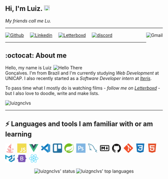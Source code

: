 ## Hi, I'm Luiz. <img src="https://raw.githubusercontent.com/MartinHeinz/MartinHeinz/master/wave.gif" width="18px" height="18px" />
*My friends call me Lu.* 

***

<a href="https://github.com/luizgnclvs"><img src="https://raw.githubusercontent.com/hussainweb/hussainweb/main/icons/github.png" alt="Github" height=""></a>
&nbsp;&nbsp;&nbsp;
<a href="https://br.linkedin.com/in/luiz-gon%C3%A7alves-s"><img src="https://raw.githubusercontent.com/hussainweb/hussainweb/main/icons/linkedin.png" alt="Linkedin"></a>
&nbsp;&nbsp;&nbsp;
<a href="https://letterboxd.com/luizgnclvs/"><img src="https://a.ltrbxd.com/logos/letterboxd-decal-dots-pos-rgb-500px.png" alt="Letterboxd" height="32"></a>
&nbsp;&nbsp;&nbsp;
<a href="discordapp.com/users/692538269375791165"><img src="https://raw.githubusercontent.com/peterthehan/peterthehan/master/assets/discord.svg" alt="discord" height="32"></a>
&nbsp;&nbsp;&nbsp;
<a href="mailto:luizgnclvss@gmail.com"><img align="right" src="https://logodownload.org/wp-content/uploads/2018/03/gmail-logo-2-1.png" alt="Gmail" height="32"></a>

***

## :octocat: About me

<img align="right" src="https://media2.giphy.com/media/Nx0rz3jtxtEre/giphy.gif?cid=ecf05e47nfc1ntq52on3mm740ic9f0rhowyc1b6cqrqgpcaq&rid=giphy.gif&ct=g" alt="Hello There" width="350">

Hello, my name is Luiz Gonçalves. I'm from Brazil and I'm currently studying *Web Development* at UNICAP. I also recently started as a *Software Developer intern* at *[Iteris](https://www.iteris.com.br/quem-somos/sobre-nos/)*.

To pass time what I mostly do is watching films - *follow me on [Letterboxd](https://letterboxd.com/luizgnclvs/)* - but I also love to doodle, write and make lists.

<p align="left"> <img src="https://komarev.com/ghpvc/?username=luizgnclvs" alt="luizgnclvs" /> </p>

<hr>

## ⚡ Languages and tools I am familiar with or am learning

<img src="https://raw.githubusercontent.com/devicons/devicon/master/icons/java/java-plain.svg" alt="" height="30">&nbsp;
<img src="https://raw.githubusercontent.com/devicons/devicon/master/icons/javascript/javascript-plain.svg" alt="" height="30">&nbsp;
<img src="https://github.com/devicons/devicon/blob/master/icons/vuejs/vuejs-original.svg" alt="" height="30">&nbsp;
<img src="https://github.com/devicons/devicon/blob/master/icons/vscode/vscode-original.svg" alt="" height="30">&nbsp;
<img src="https://github.com/devicons/devicon/blob/master/icons/trello/trello-plain.svg" alt="" height="30">&nbsp;
<img src="https://github.com/devicons/devicon/blob/master/icons/spring/spring-original.svg" alt="" height="30">&nbsp;
<img src="https://github.com/devicons/devicon/blob/master/icons/photoshop/photoshop-plain.svg" alt="" height="30">&nbsp;
<img src="https://github.com/devicons/devicon/blob/master/icons/mysql/mysql-original.svg" alt="" height="30">&nbsp;
<img src="https://github.com/devicons/devicon/blob/master/icons/markdown/markdown-original.svg" alt="" height="30">&nbsp;
<img src="https://raw.githubusercontent.com/devicons/devicon/master/icons/github/github-original.svg" alt="" height="30">&nbsp;
<img src="https://raw.githubusercontent.com/devicons/devicon/master/icons/git/git-original.svg" alt="" height="30">&nbsp;
<img src="https://github.com/devicons/devicon/blob/master/icons/css3/css3-plain.svg" alt="" height="30">&nbsp;
<img src="https://github.com/devicons/devicon/blob/master/icons/html5/html5-plain.svg" alt="" height="30">&nbsp;
<img src="https://raw.githubusercontent.com/devicons/devicon/master/icons/materialui/materialui-original.svg" alt="" height="30">&nbsp;
<img src="https://github.com/devicons/devicon/blob/master/icons/bootstrap/bootstrap-plain.svg" alt="" height="30">&nbsp;
<img src="https://raw.githubusercontent.com/devicons/devicon/master/icons/react/react-original.svg" alt="" height="30">&nbsp;
<img src="https://raw.githubusercontent.com/hussainweb/hussainweb/main/icons/mariadb.png" alt="" height="30">&nbsp;



<div align="center">

![luizgnclvs' status](https://github-readme-stats.vercel.app/api?username=luizgnclvs&show_icons=true&include_all_commits=true&hide_border=true&theme=dracula) ![luizgnclvs' top languages](https://github-readme-stats.vercel.app/api/top-langs/?username=luizgnclvs&layout=compact&theme=dracula&hide_border=true)

</div>

